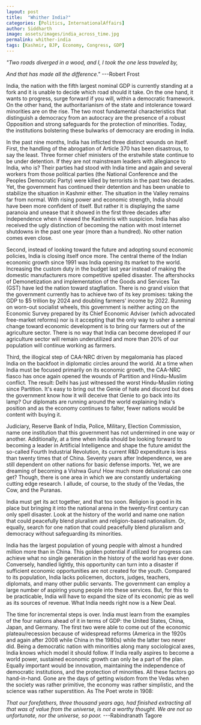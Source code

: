 ```yaml
---
layout: post
title:  "Whither India?"
categories: [Politics, InternationalAffairs]
author: Siddharth
image: assets/images/india_across_time.jpg
permalink: whither-india
tags: [Kashmir, BJP, Economy, Congress, GDP]
---
```

<i>"Two roads diverged in a wood, and I, I took the one less traveled by,</i>

<i>And that has made all the difference."</i> ---Robert Frost

India, the nation with the fifth largest nominal GDP is currently standing at a fork and it is unable to decide which road should it take. On the one hand, it wants to progress, surge forward if you will, within a democratic framework. On the other hand, the authoritarianism of the state and intolerance toward minorities are on the rise. The two most fundamental characteristics that distinguish a democracy from an autocracy are the presence of a robust Opposition and strong safeguards for the protection of minorities. Today, the institutions bolstering these bulwarks of democracy are eroding in India.

In the past nine months, India has inflicted three distinct wounds on itself. First, the handling of the abrogation of Article 370 has been disastrous, to say the least. Three former chief ministers of the erstwhile state continue to be under detention. If they are not mainstream leaders with allegiance to India, who is? Their parties had stood with India time and again and several workers from those political parties (the National Conference and the Peoples Democratic Party) were killed by terrorists in the past two decades. Yet, the government has continued their detention and has been unable to stabilize the situation in Kashmir either. The situation in the Valley remains far from normal. With rising power and economic strength, India should have been more confident of itself. But rather it is displaying the same paranoia and unease that it showed in the first three decades after Independence when it viewed the Kashmiris with suspicion. India has also received the ugly distinction of becoming the nation with most internet shutdowns in the past one year (more than a hundred). No other nation comes even close.

Second, instead of looking toward the future and adopting sound economic policies, India is closing itself once more. The central theme of the Indian economic growth since 1991 was India opening its market to the world. Increasing the custom duty in the budget last year instead of making the domestic manufacturers more competitive spelled disaster. The aftershocks of Demonetization and implementation of the Goods and Services Tax (GST) have led the nation toward stagflation. There is no grand vision that the government currently has to achieve two of its key promises: taking the GDP to $5 trillion by 2024 and doubling farmers' income by 2022. Running on worn-out socialist wheels, this government is neither acting on the Economic Survey prepared by its Chief Economic Adviser (which advocated free-market reforms) nor is it accepting that the only way to usher a seminal change toward economic development is to bring our farmers out of the agriculture sector. There is no way that India can become developed if our agriculture sector will remain underutilized and more than 20% of our population will continue working as farmers.

Third, the illogical step of CAA-NRC driven by megalomania has placed India on the backfoot in diplomatic circles around the world. At a time when India must be focused primarily on its economic growth, the CAA-NRC fiasco has once again opened the wounds of Partition and Hindu-Muslim conflict. The result: Delhi has just witnessed the worst Hindu-Muslim rioting since Partition. It's easy to bring out the Genie of hate and discord but does the government know how it will deceive that Genie to go back into its lamp? Our diplomats are running around the world explaining India's position and as the economy continues to falter, fewer nations would be content with buying it. 

Judiciary, Reserve Bank of India, Police, Military, Election Commission, name one institution that this government has not undermined in one way or another. Additionally, at a time when India should be looking forward to becoming a leader in Artificial Intelligence and shape the future amidst the so-called Fourth Industrial Revolution, its current R&D expenditure is less than twenty times that of China. Seventy years after Independence, we are still dependent on other nations for basic defense imports. Yet, we are dreaming of becoming a Vishwa Guru! How much more delusional can one get? Though, there is one area in which we are constantly undertaking cutting edge research. I allude, of course, to the study of the Vedas, the Cow, and the Puranas.

India must get its act together, and that too soon. Religion is good in its place but bringing it into the national arena in the twenty-first century can only spell disaster. Look at the history of the world and name one nation that could peacefully blend pluralism and religion-based nationalism. Or, equally, search for one nation that could peacefully blend pluralism and democracy without safeguarding its minorities.

India has the largest population of young people with almost a hundred million more than in China. This golden potential if utilized for progress can achieve what no single generation in the history of the world has ever done. Conversely, handled lightly, this opportunity can turn into a disaster if sufficient economic opportunities are not created for the youth. Compared to its population, India lacks policemen, doctors, judges, teachers, diplomats, and many other public servants. The government can employ a large number of aspiring young people into these services. But, for this to be practicable, India will have to expand the size of its economic pie as well as its sources of revenue. What India needs right now is a New Deal. 

The time for incremental steps is over. India must learn from the examples of the four nations ahead of it in terms of GDP: the United States, China, Japan, and Germany. The first two were able to come out of the economic plateau/recession because of widespread reforms (America in the 1920s and again after 2008 while China in the 1980s) while the latter two never did. Being a democratic nation with minorities along many sociological axes, India knows which model it should follow. If India really aspires to become a world power, sustained economic growth can only be a part of the plan. Equally important would be innovation, maintaining the independence of democratic institutions, and the protection of minorities. All these factors go hand-in-hand. Gone are the days of getting wisdom from the Vedas when the society was rather primitive, the economy was rather simplistic, and the science was rather superstition. As The Poet wrote in 1908:

<i>That our forefathers, three thousand years ago, had finished extracting all that was of value from the universe, is not a worthy thought. We are not so unfortunate, nor the universe, so poor.</i>
---Rabindranath Tagore



